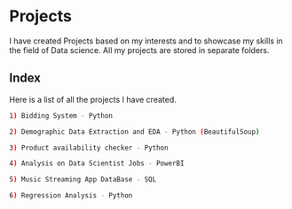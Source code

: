 # Projects

I have created Projects based on my interests and to showcase my skills in the field of Data science. All my projects are stored in separate folders. 


## Index

Here is a list of all the projects I have created. 

```bash
1) Bidding System - Python
```
```bash
2) Demographic Data Extraction and EDA - Python (BeautifulSoup)
```
```bash
3) Product availability checker - Python
```
```bash
4) Analysis on Data Scientist Jobs - PowerBI
```
```bash
5) Music Streaming App DataBase - SQL
```
```bash
6) Regression Analysis - Python
```
